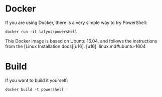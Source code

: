 Docker
======

If you are using Docker, there is a very simple way to try PowerShell:

```
docker run -it lalyos/powershell
```

This Docker image is based on Ubuntu 16.04, and follows the instructions from the [Linux Installation docs][u16].
[u16]: linux.md#ubuntu-1604

Build
=====

If you want to build it yourself:
```
docker build -t powershell .
```

